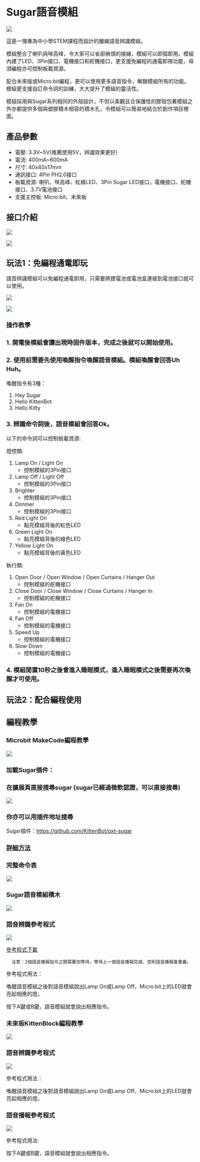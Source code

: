 # Sugar語音模組

![](./images/asr.png)

這是一塊專為中小學STEM課程而設計的離線語音辨識模組。

模組整合了喇叭與咪高峰，令大家可以省卻麻煩的接線，模組可以即插即用。模組內建了LED、3Pin接口、電機接口和舵機接口，更支援免編程的通電即用功能，毋須編程亦可控制板載資源。

配合未來版或Micro:bit編程，更可以使用更多語音指令，解鎖模組所有的功能。模組更支援自訂命令詞的訓練，大大提升了模組的靈活性。

模組採用與Sugar系列相同的外殼設計，不但以美觀且合保護性的膠殼包著模組之外亦都提供多個與塑膠積木相容的積木孔，令模組可以簡易地結合於創作項目裡面。

## 產品參數

- 電壓: 3.3V~5V(推薦使用5V，辨識效果更好)
- 電流: 400mA~600mA
- 尺寸: 40x40x17mm
- 通訊接口: 4Pin PH2.0接口
- 板載資源: 喇叭、咪高峰、紅綠LED、3Pin Sugar LED接口，電機接口、舵機接口、3.7V電池接口
- 支援主控板: Micro:bit、未來板

## 接口介紹

![](./images/asr2.png)

![](./images/asr5.png)

## 玩法1：免編程通電即玩

語音辨識模組可以免編程通電即用，只需要將鋰電池或電池盒連接到電池接口就可以使用。

![](./images/asr3.png)

![](./images/asr4.png)

### 操作教學

### 1. 開電後模組會讀出現時固件版本，完成之後就可以開始使用。

### 2. 使用前需要先使用喚醒指令喚醒語音模組。模組喚醒會回答Uh Huh。

喚醒指令有3種：
1. Hey Sugar
2. Hello KittenBot
3. Hello Kitty

### 3. 辨識命令詞後，語音模組會回答Ok。

以下的命令詞可以控制板載資源:

燈控類:
1. Lamp On / Light On
   - 控制模組的3Pin接口
2. Lamp Off / Light Off
    - 控制模組的3Pin接口
3. Brighter
    - 控制模組的3Pin接口
4. Dimmer
    - 控制模組的3Pin接口
5. Red Light On
    - 點亮模組背後的紅色LED
6. Green Light On
    - 點亮模組背後的綠色LED
7. Yellow Light On
    - 點亮模組背後的黃色LED

執行類:
1. Open Door / Open Window / Open Curtains / Hanger Out
    - 控制模組的舵機接口
2. Close Door / Close Window / Close Curtains / Hanger In
    - 控制模組的舵機接口
3. Fan On
    - 控制模組的電機接口
4. Fan Off
    - 控制模組的電機接口
5. Speed Up
    - 控制模組的電機接口
6. Slow Down
    - 控制模組的電機接口
    
### 4. 模組閒置10秒之後會進入睡眠模式，進入睡眠模式之後需要再次喚醒才可使用。

## 玩法2：配合編程使用

## 編程教學

### Microbit MakeCode編程教學

![](../PWmodules/images/mcbanner.png)

### 加載Sugar插件：

### 在擴展頁直接搜尋sugar (sugar已經過微軟認證，可以直接搜尋)

![](./images/sugar_search.png)

### 你亦可以用插件地址搜尋

Sugar插件：https://github.com/KittenBot/pxt-sugar

### [詳細方法](../../Makecode/powerBrickMC)

### 完整命令表

![](./images/asr_commands.png)

### Sugar語音模組積木

![](./images/asr_sugar_1.png)

### 語音辨識參考程式

![](./images/asr_sugar_2.png)

[參考程式下載](https://makecode.microbit.org/_RCWckUH0bcXe)

      注意：2個語音播報指令之間需要加等待，等待上一個語音播報完成，否則語音播報會重疊。

參考程式用法：

喚醒語音模組之後對語音模組說出Lamp On或Lamp Off，Micro:bit上的LED就會亮起相應的燈。

按下A鍵或B鍵，語音模組就會說出相應指令。

### 未來板KittenBlock編程教學

![](../PWmodules/images/kbbanner.png)

### 語音辨識參考程式

![](./images/asr_code2.png)

參考程式用法：

喚醒語音模組之後對語音模組說出Lamp On或Lamp Off，Micro:bit上的LED就會亮起相應的燈。

### 語音播報參考程式

![](./images/asr_code4.png)

參考程式用法:

按下A鍵或B鍵，語音模組就會說出相應指令。